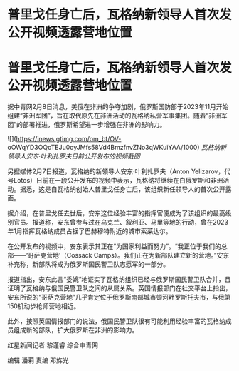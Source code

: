 # 普里戈任身亡后，瓦格纳新领导人首次发公开视频透露营地位置

# 普里戈任身亡后，瓦格纳新领导人首次发公开视频透露营地位置

据中青网2月8日消息，美俄在非洲的争夺加剧，俄罗斯国防部于2023年11月开始组建“非洲军团”，旨在取代原先在非洲活动的瓦格纳私营军事集团。随着“非洲军团”的部署推进，俄罗斯希望进一步增强在非洲的影响力。

![](https://inews.gtimg.com/om_bt/OV-
oOWqYD3OQoTEJu0oyJMfs58Vd4BmzfnvZNo3qWKuiYAA/1000)
_瓦格纳新领导人安东·叶利扎罗夫日前公开发布的视频截图_

另据媒体2月7日报道，瓦格纳的新领导人安东·叶利扎罗夫（Anton
Yelizarov，代号Lotos）日前在一段公开发布的视频中表示，瓦格纳将继续在白俄罗斯和非洲活动。据悉，这是自瓦格纳创始人普里戈任身亡后，该组织新任领导人的首次公开露面。

据介绍，在普里戈任去世后，安东这位经验丰富的指挥官便成为了该组织的最高级别官员。报道称，安东曾参与过在乌克兰、叙利亚、马里等地的行动，曾在2023年1月指挥瓦格纳成员占据了巴赫穆特附近的城市索莱达尔。

在公开发布的视频中，安东表示其正在“为国家利益而努力”。“我正位于我们的总部——‘哥萨克营地’（Cossack
Camps）。我们正在为新部队建立新的营地。”安东补充称，新部队将成为俄罗斯国民警卫队志愿军的一部分。

报道指出，安东此言“委婉”地证实了瓦格纳组织已经与俄罗斯国民警卫队合并，且证明了瓦格纳与俄国民警卫队之间的从属关系。英国情报部门在社交平台上指出，安东所说的“哥萨克营地”几乎肯定位于俄罗斯南部城市顿河畔罗斯托夫市，与俄第150机动步枪师营地相近。

此外，按照英国情报部门的说法，俄国民警卫队很有可能利用经验丰富的瓦格纳成员组成新的部队，扩大俄罗斯在非洲的影响力。

红星新闻记者 黎谨睿 综合中青网

编辑 潘莉 责编 邓旆光

